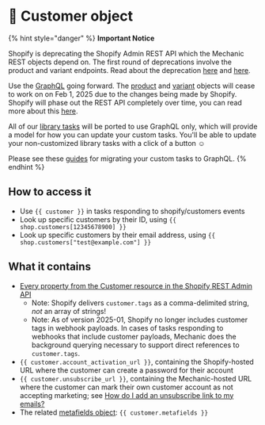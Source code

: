 # 🚫 Customer object

{% hint style="danger" %}
**Important Notice**

Shopify is deprecating the Shopify Admin REST API which the Mechanic REST objects depend on. The first round of deprecations involve the product and variant endpoints. Read about the deprecation  [here](https://shopify.dev/docs/apps/build/graphql/migrate/new-product-model#whats-changing) and [here](https://shopify.dev/docs/apps/build/graphql/migrate).

Use the [GraphQL](../../../../core/actions/integrations/shopify.md#graphql) going forward. The [product](product.md) and [variant](variant.md) objects will cease to work on on Feb 1, 2025 due to the changes being made by Shopify. Shopify will phase out the REST API completely over time, you can read more about this [here](https://shopify.dev/docs/apps/build/graphql/migrate).

All of our [library tasks](https://tasks.mechanic.dev/) will be ported to use GraphQL only, which will provide a model for how you can update your custom tasks. You'll be able to update your non-customized library tasks with a click of a button :relaxed:

Please see these [guides](../../../../resources/converting-tasks-from-shopify-rest-to-graphql/) for migrating your custom tasks to GraphQL.
{% endhint %}

## How to access it

* Use `{{ customer }}`  in tasks responding to shopify/customers events
* Look up specific customers by their ID, using `{{ shop.customers[12345678900] }}`
* Look up specific customers by their email address, using `{{ shop.customers["test@example.com"] }}`

## What it contains

* [Every property from the Customer resource in the Shopify REST Admin API](https://shopify.dev/docs/admin-api/rest/reference/customers/customer#properties)
  * Note: Shopify delivers `customer.tags` as a comma-delimited string, _not_ an array of strings!
  * Note: As of version 2025-01, Shopify no longer includes customer tags in webhook payloads. In cases of tasks responding to webhooks that include customer payloads, Mechanic does the background querying necessary to support direct references to `customer.tags`.
* `{{ customer.account_activation_url }}`, containing the Shopify-hosted URL where the customer can create a password for their account
* `{{ customer.unsubscribe_url }}`, containing the Mechanic-hosted URL where the customer can mark their own customer account as not accepting marketing; see [How do I add an unsubscribe link to my emails?](../../../../faq/how-do-i-add-an-unsubscribe-link-to-my-emails.md)
* The related [metafields object](metafields/metafield-collection.md): `{{ customer.metafields }}`
